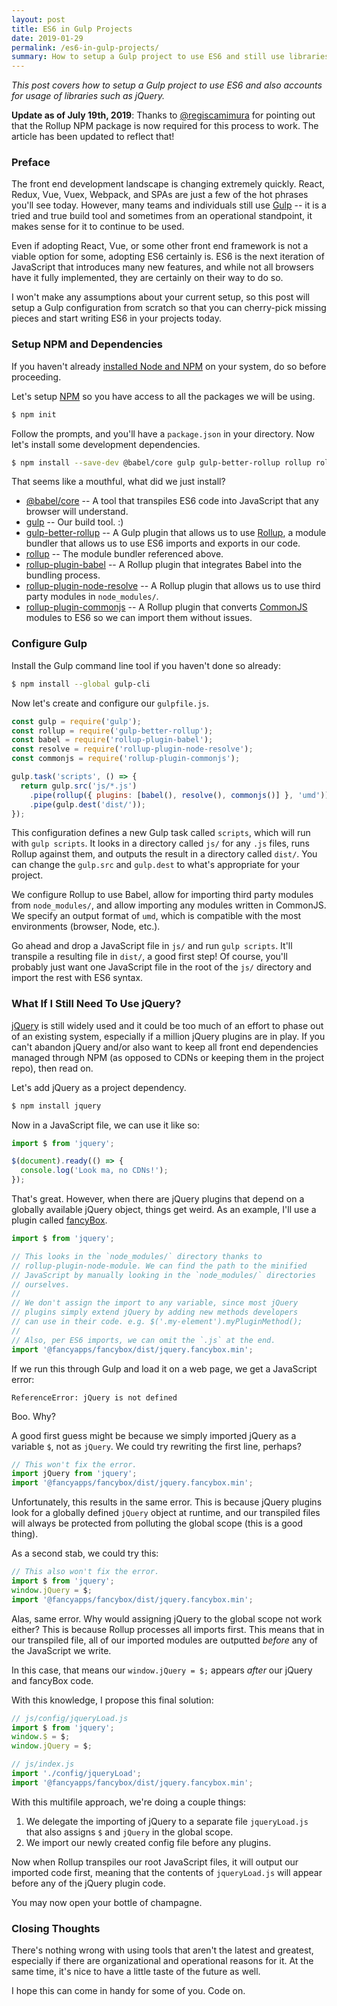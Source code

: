 ```yaml
---
layout: post
title: ES6 in Gulp Projects
date: 2019-01-29
permalink: /es6-in-gulp-projects/
summary: How to setup a Gulp project to use ES6 and still use libraries such as jQuery.
---
```


_This post covers how to setup a Gulp project to use ES6 and also accounts for usage of libraries such as jQuery._

**Update as of July 19th, 2019**: Thanks to [@regiscamimura](https://twitter.com/regiscamimura) for pointing out that the Rollup NPM package is now required for this process to work. The article has been updated to reflect that!


### Preface

The front end development landscape is changing extremely quickly. React, Redux, Vue, Vuex, Webpack, and SPAs are just a few of the hot phrases you'll see today. However, many teams and individuals still use [Gulp](https://gulpjs.com/) -- it is a tried and true build tool and sometimes from an operational standpoint, it makes sense for it to continue to be used.

Even if adopting React, Vue, or some other front end framework is not a viable option for some, adopting ES6 certainly is. ES6 is the next iteration of JavaScript that introduces many new features, and while not all browsers have it fully implemented, they are certainly on their way to do so.

I won't make any assumptions about your current setup, so this post will setup a Gulp configuration from scratch so that you can cherry-pick missing pieces and start writing ES6 in your projects today.


### Setup NPM and Dependencies

If you haven't already [installed Node and NPM](https://nodejs.org/en/) on your system, do so before proceeding.

Let's setup [NPM](https://www.npmjs.com/) so you have access to all the packages we will be using.

```bash
$ npm init
```

Follow the prompts, and you'll have a `package.json` in your directory. Now let's install some development dependencies.

```bash
$ npm install --save-dev @babel/core gulp gulp-better-rollup rollup rollup-plugin-babel rollup-plugin-node-resolve rollup-plugin-commonjs
```

That seems like a mouthful, what did we just install?

- [@babel/core](https://www.npmjs.com/package/@babel/core) -- A tool that transpiles ES6 code into JavaScript that any browser will understand.
- [gulp](https://www.npmjs.com/package/gulp) -- Our build tool. :)
- [gulp-better-rollup](https://www.npmjs.com/package/gulp-better-rollup) -- A Gulp plugin that allows us to use [Rollup](https://rollupjs.org/guide/en), a module bundler that allows us to use ES6 imports and exports in our code.
- [rollup](https://www.npmjs.com/package/rollup) -- The module bundler referenced above.
- [rollup-plugin-babel](https://www.npmjs.com/package/rollup-plugin-babel) -- A Rollup plugin that integrates Babel into the bundling process.
- [rollup-plugin-node-resolve](https://www.npmjs.com/package/rollup-plugin-node-resolve) -- A Rollup plugin that allows us to use third party modules in `node_modules/`.
- [rollup-plugin-commonjs](https://www.npmjs.com/package/rollup-plugin-commonjs) -- A Rollup plugin that converts [CommonJS](https://en.wikipedia.org/wiki/CommonJS) modules to ES6 so we can import them without issues.


### Configure Gulp

Install the Gulp command line tool if you haven't done so already:

```bash
$ npm install --global gulp-cli
```

Now let's create and configure our `gulpfile.js`.

```jsx
const gulp = require('gulp');
const rollup = require('gulp-better-rollup');
const babel = require('rollup-plugin-babel');
const resolve = require('rollup-plugin-node-resolve');
const commonjs = require('rollup-plugin-commonjs');

gulp.task('scripts', () => {
  return gulp.src('js/*.js')
    .pipe(rollup({ plugins: [babel(), resolve(), commonjs()] }, 'umd'))
    .pipe(gulp.dest('dist/'));
});
```

This configuration defines a new Gulp task called `scripts`, which will run with `gulp scripts`. It looks in a directory called `js/` for any `.js` files, runs Rollup against them, and outputs the result in a directory called `dist/`. You can change the `gulp.src` and `gulp.dest` to what's appropriate for your project.

We configure Rollup to use Babel, allow for importing third party modules from `node_modules/`, and allow importing any modules written in CommonJS. We specify an output format of `umd`, which is compatible with the most environments (browser, Node, etc.).

Go ahead and drop a JavaScript file in `js/` and run `gulp scripts`. It'll transpile a resulting file in `dist/`, a good first step! Of course, you'll probably just want one JavaScript file in the root of the `js/` directory and import the rest with ES6 syntax.


### What If I Still Need To Use jQuery?

[jQuery](https://jquery.com/) is still widely used and it could be too much of an effort to phase out of an existing system, especially if a million jQuery plugins are in play. If you can't abandon jQuery and/or also want to keep all front end dependencies managed through NPM (as opposed to CDNs or keeping them in the project repo), then read on.

Let's add jQuery as a project dependency.

```bash
$ npm install jquery
```

Now in a JavaScript file, we can use it like so:

```jsx
import $ from 'jquery';

$(document).ready(() => {
  console.log('Look ma, no CDNs!');
});
```

That's great. However, when there are jQuery plugins that depend on a globally available jQuery object, things get weird. As an example, I'll use a plugin called [fancyBox](https://www.npmjs.com/package/@fancyapps/fancybox).

```jsx
import $ from 'jquery';

// This looks in the `node_modules/` directory thanks to
// rollup-plugin-node-module. We can find the path to the minified
// JavaScript by manually looking in the `node_modules/` directories
// ourselves.
//
// We don't assign the import to any variable, since most jQuery
// plugins simply extend jQuery by adding new methods developers
// can use in their code. e.g. $('.my-element').myPluginMethod();
//
// Also, per ES6 imports, we can omit the `.js` at the end.
import '@fancyapps/fancybox/dist/jquery.fancybox.min';
```

If we run this through Gulp and load it on a web page, we get a JavaScript error:

```
ReferenceError: jQuery is not defined
```

Boo. Why?

A good first guess might be because we simply imported jQuery as a variable `$`, not as `jQuery`. We could try rewriting the first line, perhaps?

```jsx
// This won't fix the error.
import jQuery from 'jquery';
import '@fancyapps/fancybox/dist/jquery.fancybox.min';
```

Unfortunately, this results in the same error. This is because jQuery plugins look for a globally defined `jQuery` object at runtime, and our transpiled files will always be protected from polluting the global scope (this is a good thing).

As a second stab, we could try this:

```jsx
// This also won't fix the error.
import $ from 'jquery';
window.jQuery = $;
import '@fancyapps/fancybox/dist/jquery.fancybox.min';
```

Alas, same error. Why would assigning jQuery to the global scope not work either? This is because Rollup processes all imports first. This means that in our transpiled file, all of our imported modules are outputted _before_ any of the JavaScript we write.

In this case, that means our `window.jQuery = $;` appears _after_ our jQuery and fancyBox code.

With this knowledge, I propose this final solution:

```jsx
// js/config/jqueryLoad.js
import $ from 'jquery';
window.$ = $;
window.jQuery = $;

// js/index.js
import './config/jqueryLoad';
import '@fancyapps/fancybox/dist/jquery.fancybox.min';
```

With this multifile approach, we're doing a couple things:

1. We delegate the importing of jQuery to a separate file `jqueryLoad.js` that also assigns `$` and `jQuery` in the global scope.
2. We import our newly created config file before any plugins.

Now when Rollup transpiles our root JavaScript files, it will output our imported code first, meaning that the contents of `jqueryLoad.js` will appear before any of the jQuery plugin code.

You may now open your bottle of champagne.


### Closing Thoughts

There's nothing wrong with using tools that aren't the latest and greatest, especially if there are organizational and operational reasons for it. At the same time, it's nice to have a little taste of the future as well.

I hope this can come in handy for some of you. Code on.

